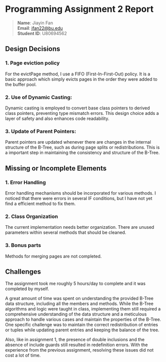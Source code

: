 # Programming Assignment 2 Report
> **Name**:   Jiayin Fan<br>
> **Email**:      jfan22@bu.edu<br>
> **Student ID**: U80694562<br>

## Design Decisions
### 1. Page eviction policy
For the evictPage method, I use a FIFO (First-In-First-Out) policy. It is a basic approach which simply evicts pages in the order they were added to the buffer pool.

### 2. Use of Dynamic Casting:
Dynamic casting is employed to convert base class pointers to derived class pointers, preventing type mismatch errors.
This design choice adds a layer of safety and also enhances code readability.

### 3. Update of Parent Pointers:
Parent pointers are updated whenever there are changes in the internal structure of the B-Tree, such as during page splits 
or redistributions. This is a important step in maintaining the consistency and structure of the B-Tree.

## Missing or Incomplete Elements
### 1. Error Handling
Error handling mechanisms should be incorporated for various methods. I noticed that there were errors in several IF 
conditions, but I have not yet find a efficient method to fix them.

### 2. Class Organization
The current implementation needs better organization. There are unused parameters within several methods that should be 
cleaned.

### 3. Bonus parts
Methods for merging pages are not completed.

## Challenges
The assignment took me roughly 5 hours/day to complete and it was completed by myself.

A great amount of time was spent on understanding the provided B-Tree data structure, including all the members and methods. While the B-Tree algorithms and logic were taught in class, implementing them
still required a comprehensive understanding of the data structure and a meticulous approach to handle various cases and maintain
the properties of the B-Tree. One specific challenge was to maintain the correct redistribution of entries or tuples while 
updating parent entries and keeping the balance of the tree.

Also, like in assignment 1, the presence of double inclusions and the absence of include guards still resulted in redefinition errors.
With the experience from the previous assignment, resolving these issues did not cost a lot of time.